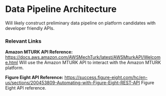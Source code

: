 # Data Pipeline Architecture

Will likely construct preliminary data pipeline on platform candidates with developer friendly APIs.

### Relevant Links

**Amazon MTURK API Reference:** https://docs.aws.amazon.com/AWSMechTurk/latest/AWSMturkAPI/Welcome.html
Will use the Amazon MTURK API to interact with the Amazon MTURK platform.

**Figure Eight API Reference:** https://success.figure-eight.com/hc/en-us/sections/200453809-Automating-with-Figure-Eight-REST-API
Figure Eight API reference.
